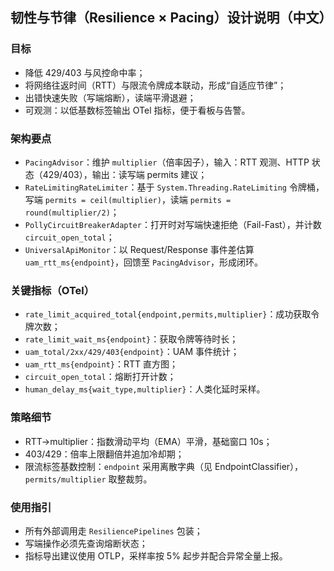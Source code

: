 ## 韧性与节律（Resilience × Pacing）设计说明（中文）

### 目标
- 降低 429/403 与风控命中率；
- 将网络往返时间（RTT）与限流令牌成本联动，形成“自适应节律”；
- 出错快速失败（写端熔断），读端平滑退避；
- 可观测：以低基数标签输出 OTel 指标，便于看板与告警。

### 架构要点
- `PacingAdvisor`：维护 `multiplier`（倍率因子），输入：RTT 观测、HTTP 状态（429/403），输出：读写端 permits 建议；
- `RateLimitingRateLimiter`：基于 `System.Threading.RateLimiting` 令牌桶，写端 `permits = ceil(multiplier)`，读端 `permits = round(multiplier/2)`；
- `PollyCircuitBreakerAdapter`：打开时对写端快速拒绝（Fail-Fast），并计数 `circuit_open_total`；
- `UniversalApiMonitor`：以 Request/Response 事件差估算 `uam_rtt_ms{endpoint}`，回馈至 `PacingAdvisor`，形成闭环。

### 关键指标（OTel）
- `rate_limit_acquired_total{endpoint,permits,multiplier}`：成功获取令牌次数；
- `rate_limit_wait_ms{endpoint}`：获取令牌等待时长；
- `uam_total/2xx/429/403{endpoint}`：UAM 事件统计；
- `uam_rtt_ms{endpoint}`：RTT 直方图；
- `circuit_open_total`：熔断打开计数；
- `human_delay_ms{wait_type,multiplier}`：人类化延时采样。

### 策略细节
- RTT→multiplier：指数滑动平均（EMA）平滑，基础窗口 10s；
- 403/429：倍率上限翻倍并追加冷却期；
- 限流标签基数控制：`endpoint` 采用离散字典（见 EndpointClassifier），`permits/multiplier` 取整裁剪。

### 使用指引
- 所有外部调用走 `ResiliencePipelines` 包装；
- 写端操作必须先查询熔断状态；
- 指标导出建议使用 OTLP，采样率按 5% 起步并配合异常全量上报。
